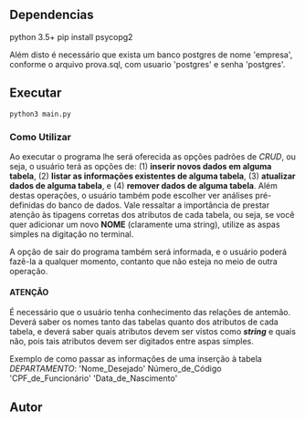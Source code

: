 ## Dependencias
python 3.5+
pip install psycopg2

Além disto é necessário que exista um banco postgres de nome 'empresa',
conforme o arquivo prova.sql, com usuario 'postgres' e senha 'postgres'.

## Executar
```
python3 main.py
```

### Como Utilizar
Ao executar o programa lhe será oferecida as opções padrões de *CRUD*, ou seja,
o usuário terá as opções de: (1) **inserir novos dados em alguma tabela**, (2)
**listar as informações existentes de alguma tabela**, (3) **atualizar dados de
alguma tabela**, e (4) **remover dados de alguma tabela**. Além destas
operações, o usuário também pode escolher ver análises pré-definidas do banco
de dados. Vale ressaltar a importância de prestar atenção às tipagens corretas
dos atributos de cada tabela, ou seja, se você quer adicionar um novo **NOME**
(claramente uma string), utilize as aspas simples na digitação no terminal.

A opção de sair do programa também será informada, e o usuário poderá fazê-la
a qualquer momento, contanto que não esteja no meio de outra operação.

#### ATENÇÃO

É necessário que o usuário tenha conhecimento das relações de antemão. Deverá
saber os nomes tanto das tabelas quanto dos atributos de cada tabela, e deverá
saber quais atributos devem ser vistos como ***string*** e quais não, pois
tais atributos devem ser digitados entre aspas simples.

Exemplo de como passar as informações de uma inserção à tabela *DEPARTAMENTO*:
'Nome_Desejado' Número_de_Código 'CPF_de_Funcionário' 'Data_de_Nascimento'

## Autor
